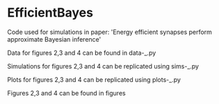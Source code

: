 # EfficientBayes
Code used for simulations in paper: 'Energy efficient synapses perform approximate Bayesian inference'

Data for figures 2,3 and 4 can be found in data-_.py

Simulations for figures 2,3 and 4 can be replicated using sims-_.py

Plots for figures 2,3 and 4 can be replicated using plots-_.py

Figures 2,3 and 4 can be found in figures
